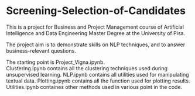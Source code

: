 # Screening-Selection-of-Candidates
This is a project for Business and Project Management course of Artificial Intelligence and Data Engineering Master Degree at the University of Pisa.

The project aim is to demonstrate skills on NLP techniques, and to answer business-relevant questions. 

The starting point is Project_Vigna.ipynb.  
Clustering.ipynb contains all the clustering techniques used during unsupervised learning. 
NLP.ipynb contains all utilities used for manipulating textual data.
Plotting.ipynb contains all the function used for plotting results.
Utilities.ipynb containes other methods used in various point in the code.
